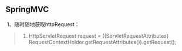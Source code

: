 ## SpringMVC

​	1、随时随地获取httpRequest：

>1. HttpServletRequest request = ((ServletRequestAttributes) RequestContextHolder.getRequestAttributes()).getRequest(); 